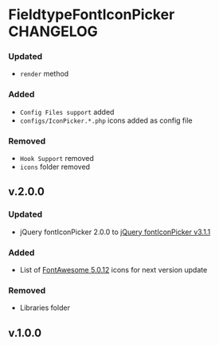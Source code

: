 # FieldtypeFontIconPicker CHANGELOG

### Updated

- `render` method

### Added

- `Config Files support` added
- `configs/IconPicker.*.php` icons added as config file

### Removed

- `Hook Support` removed
- `icons` folder removed

## v.2.0.0

### Updated

- jQuery fontIconPicker 2.0.0 to [jQuery fontIconPicker v3.1.1](https://github.com/fontIconPicker/fontIconPicker)

### Added

- List of [FontAwesome 5.0.12](https://github.com/FortAwesome/Font-Awesome) icons for next version update

### Removed

- Libraries folder

## v.1.0.0
